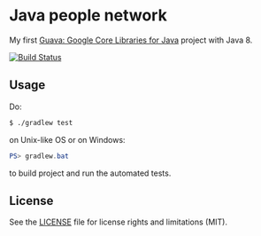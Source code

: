 
# Java people network

My first [Guava: Google Core Libraries for Java](https://github.com/google/guava) project with Java 8.

[![Build Status](https://travis-ci.org/konstantindt/java-people-network.svg?branch=master)](https://travis-ci.org/konstantindt/java-people-network)

## Usage

Do:

```bash
$ ./gradlew test
```

on Unix-like OS or on Windows:

```powershell
PS> gradlew.bat
```

to build project and run the automated tests.

## License

See the [LICENSE](LICENSE.md) file for license rights and limitations (MIT).
